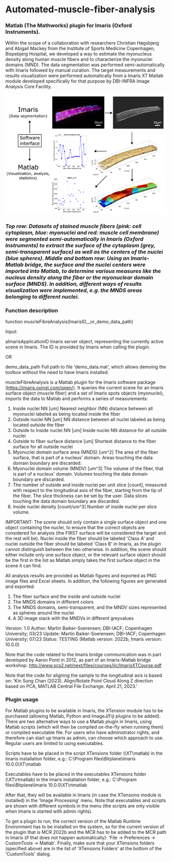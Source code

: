 #  Automated-muscle-fiber-analysis
### Matlab (The Mathworks) plugin for Imaris (Oxford Instruments).
Within the scope of a collaboration with researchers Christian Høgsbjerg and Abigail Mackey from the Institute of Sports Medicine Copenhagen, Bispebjerg Hospital, we developed a way to estimate the myonucleus density along human muscle fibers and to characterize the myonuclei domains (MND). The data segmentation was performed semi-automatically with Imaris followed by manual curation. The target measurements and results visualization were performed automatically from a Imaris XT Matlab module developed specifically for that purpose by DBI-INFRA Image Analysis Core Facility. 

![Analysis workflow demo](demo_process__230504.png)
### *Top row: Datasets of stained muscle fibers (pink: cell cytoplasm, blue: myonuclei and red: muscle cell membrane) were segmented semi-automatically in Imaris (Oxford Instruments) to extract the surface of the cytoplasm (grey, semi-transparent surface) as well as the centers of the nuclei (blue spheres). Middle and bottom row: Using an Imaris-Matlab bridge, the surface and the nuclei centers were imported into Matlab, to determine various measures like the nucleus density along the fiber or the myonuclear domain surface (MNDS). In addition, different ways of results visualization were implemented, e.g. the MNDS areas belonging to different nuclei.*


### Function description
function muscleFibreAnalysis(ImarisID__or_demo_data_path)

Input:

aImarisApplicationID        Imaris server object, representing the
                            currently active scene in Imaris. 
                            The ID is provided by Imaris when calling 
                            the plugin.

OR

demo_data_path              Full path to file 'demo_data.mat', which
                            allows demoing the toolbox without the need
                            to have Imaris installed.


muscleFibreAnalysis is a Matlab plugin for the Imaris software package 
  (https://imaris.oxinst.com/open/). It queries the current scene for an
  Imaris surface object (muscle fiber) and a set of Imaris spots objects
  (myonuclei), imports the data to Matlab and performs a series of 
  measurements:

1. Inside nuclei NN [um]
   Nearest neighbor (NN) distance between all myonuclei labeled as 
   being located inside the fiber
2. Outside nuclei NN [um] 
   NN distance between all nuclei labeled as being located outside 
   the fiber
3. Outside to Inside nuclei NN [um]
   Inside nuclei NN distance for all outside nuclei
4. Outside to fiber surface distance [um]
   Shortest distance to the fiber surface for all outside nuclei
5. Myonuclei domain surface area (MNDS) [um^2]
   The area of the fiber surface, that is part of a nucleus' domain.
   Areas touching the data domain boundary are discarded.
6. Myonuclei domain volume (MNDV) [um^3]
   The volume of the fiber, that is part of a nucleus' domain. Volumes
   touching the data domain boundary are discarded.
7. The number of outside and inside nuclei per unit slice [count],
   measured with respect to the longitudinal axis of the fiber, 
   starting from the tip of the fiber. The slice thickness can be set 
   by the user. Data slices touching the data domain boundary are 
   discarded. 
8. Inside nuclei density [count/um^3] 
   Number of inside nuclei per slice volume.

IMPORTANT: The scene should only contain a single surface object and
one object containing the nuclei, to ensure that the correct objects 
are considered for analysis (the FIRST surface will be considered the 
target and the rest will be).
Nuclei inside the fiber should be labeled 'Class A' and nuclei outside 
the fiber should be labeled 'Class B' in Imaris, as the
plugin cannot distinguish between the two otherwise. In addition, the 
scene should either include only one surface object, or the relevant 
surface object should be the first in the list as Matlab simply takes 
the first surface object in the scene it can find.


All analysis results are provided as Matlab figures and exported as PNG 
image files and Excel sheets. In addition, the following figures are 
generated and exported:

1. The fiber surface and the inside and outside nuclei
2. The MNDS domains in different colors
3. The MNDS domains, semi-transparent, and the MNDV sizes represented
   as spheres around the nuclei
4. A 3D image stack with the MNDVs in different greyvalues

Version: 1.0
Author: Martin Baiker-Soerensen; DBI-IACF; Copenhagen University; 03/23
Update: Martin Baiker-Soerensen; DBI-IACF; Copenhagen University; 07/23
Status: TESTING (Matlab version: 2022b, Imaris version: 10.0.0)

Note that the code related to the Imaris bridge communication was in part developed by Aaron Ponti in 2012, as part of an Imaris-Matlab bridge workshop: http://www.scs2.net/next/files/courses/iic/ImarisXTCourse.pdf

Note that the code for aligning the sample to the longitudinal axis is based on: 'Kin Sung Chan (2023). Align/Rotate Point Cloud Along Z direction based on PCA, MATLAB Central File Exchange. April 21, 2023.'


### Plugin usage
For Matlab plugins to be available in Imaris, the XTension module has to be purchased (allowing Matlab, Python and ImageJ/Fiji plugins to be added). There are two alternative ways to use a Matlab plugin in Imaris, using Matlab scripts (which will then be compiled on-the-fly when running them) or compiled executable file. For users who have administrator rights, and therefore can 
start up Imaris as admin, can choose which approach to use. Regular users are limited to using executables.

Scripts have to be placed in the script XTensions folder (\XT\matlab) in the Imaris installation folder, e.g.:
C:\Program files\Bitplane\Imaris 10.0.0\XT\matlab

Executables have to be placed in the executables XTensions folder (\XT\rtmatlab) in the Imaris installation folder, e.g.:
C:\Program files\Bitplane\Imaris 10.0.0\XT\rtmatlab

After that, they will be available in Imaris (in case the XTensions module is installed) in the 'Image Processing' menu. Note that executables and scripts are shown with different symbols in the menu (the scripts are only visible when Imaris is started with admin rights).

To get a plugin to run, the correct version of the Matlab Runtime Environment has to be installed on the system, so for the current version of the plugin that is MCR 2022b and the MCR has to be added to the MCR path in Imaris (if that does not happen automatically): 'File -> Preferences -> CustomTools -> Matlab'. Finally, make sure that your XTensions folders (specified above) are in the list of 'XTensions Folders' at the bottom of the 'CustomTools' dialog.











